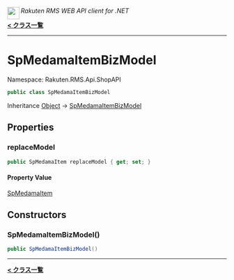 <img align="left" style="height: 2em;" src="https://webservice.rakuten.co.jp/favicon.ico"><em>Rakuten RMS WEB API client for .NET</em>

[**< クラス一覧**](./)
- - -

# SpMedamaItemBizModel

Namespace: Rakuten.RMS.Api.ShopAPI

```csharp
public class SpMedamaItemBizModel
```

Inheritance [Object](https://docs.microsoft.com/en-us/dotnet/api/system.object) → [SpMedamaItemBizModel](./rakuten.rms.api.shopapi.spmedamaitembizmodel)

## Properties

### <a id="properties-replacemodel"/>**replaceModel**

```csharp
public SpMedamaItem replaceModel { get; set; }
```

#### Property Value

[SpMedamaItem](./rakuten.rms.api.shopapi.spmedamaitem)<br>

## Constructors

### <a id="constructors-.ctor"/>**SpMedamaItemBizModel()**

```csharp
public SpMedamaItemBizModel()
```


- - -
[**< クラス一覧**](./)
